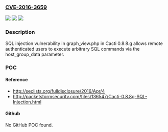 ### [CVE-2016-3659](https://cve.mitre.org/cgi-bin/cvename.cgi?name=CVE-2016-3659)
![](https://img.shields.io/static/v1?label=Product&message=n%2Fa&color=blue)
![](https://img.shields.io/static/v1?label=Version&message=n%2Fa&color=blue)
![](https://img.shields.io/static/v1?label=Vulnerability&message=n%2Fa&color=brighgreen)

### Description

SQL injection vulnerability in graph_view.php in Cacti 0.8.8.g allows remote authenticated users to execute arbitrary SQL commands via the host_group_data parameter.

### POC

#### Reference
- http://seclists.org/fulldisclosure/2016/Apr/4
- http://packetstormsecurity.com/files/136547/Cacti-0.8.8g-SQL-Injection.html

#### Github
No GitHub POC found.

